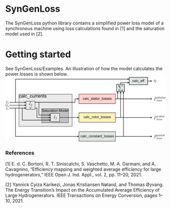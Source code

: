 # SynGenLoss

The SynGenLoss python library contains a simplified power loss model of a synchronous machine using loss calculations found in [1] and the saturation model used in [2]. 

# Getting started 
See SynGenLoss/Examples. An illustration of how the model calculates the power losses is shown below. 
![Illustration of the generator loss model flow diagram.](https://github.com/emelf/SynGenLoss/blob/main/Figures/Model_1.png?raw=true)


### References 
[1] E. d. C. Bortoni, R. T. Siniscalchi, S. Vaschetto, M. A. Darmani, and A. Cavagnino, “Efficiency mapping and weighted average efficiency for large hydrogenerators,” IEEE Open J. Ind. Appl., vol. 2, pp. 11–20, 2021.

[2] Yannick Cyiza Karikezi, Jonas Kristiansen Nøland, and Thomas Øyvang. The Energy Transition’s Impact on the Accumulated Average Efficiency of Large Hydrogenerators. IEEE Transactions on Energy Conversion, pages 1–10, 2021.